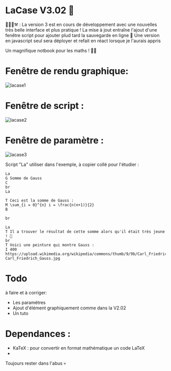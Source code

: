 # LaCase V3.02 📓

🚧🧑‍🏭⚒️ : La version 3 est en cours de développement avec une nouvelles très belle interface et plus pratique ! La mise à jout entraîne l'ajout d'une fenêtre script pour ajouter plud tard la sauvegarde en ligne 💾
Une version en javascript seul sera déployer et refait en réact lorsque je l'aurais appris

Un magnifique notbook pour les maths ! 🔢✨

# Fenêtre de rendu graphique:
![lacase1](https://github.com/user-attachments/assets/b3d150ba-5a91-4096-b943-e366f42c47c8)

# Fenêtre de script :
![lacase2](https://github.com/user-attachments/assets/e1fa3008-37db-4b18-9bcc-cb9ef7b19845)

# Fenêtre de paramètre :
![lacase3](https://github.com/user-attachments/assets/9252b0a7-8fa9-44e4-bb18-24d6f40bc1c1)

Script "La" utiliser dans l'exemple, à copier collé pour l'étudier :
```La
La
G Somme de Gauss
C
br
La

T Ceci est la somme de Gauss :
M \sum_{i = 0}^{n} i = \frac{n(n+1)}{2}
B

br

La
T Il a trouver le résultat de cette somme alors qu'il était très jeune ! 🤯
br
T Voici une peinture qui montre Gauss :
I 400 https://upload.wikimedia.org/wikipedia/commons/thumb/9/9b/Carl_Friedrich_Gauss.jpg/800px-Carl_Friedrich_Gauss.jpg
```


# Todo 

à faire et à corriger:
- Les paramètres
- Ajout d'élément graphiquement comme dans la V2.02
- Un tuto

# Dependances :
- KaTeX : pour convertir en format mathématique un code LaTeX
- 
Toujours rester dans l'abus 💀
